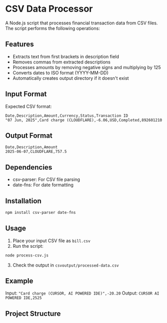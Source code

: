 # CSV Data Processor

A Node.js script that processes financial transaction data from CSV files. The script performs the following operations:

## Features
- Extracts text from first brackets in description field
- Removes commas from extracted descriptions
- Processes amounts by removing negative signs and multiplying by 125
- Converts dates to ISO format (YYYY-MM-DD)
- Automatically creates output directory if it doesn't exist

## Input Format
Expected CSV format:
```csv
Date,Description,Amount,Currency,Status,Transaction ID
"07 Jun, 2025",Card charge (CLOUDFLARE),-6.06,USD,Completed,892601210
```

## Output Format
```csv
Date,Description,Amount
2025-06-07,CLOUDFLARE,757.5
```

## Dependencies
- csv-parser: For CSV file parsing
- date-fns: For date formatting

## Installation
```bash
npm install csv-parser date-fns
```

## Usage
1. Place your input CSV file as `bill.csv`
2. Run the script:
```bash
node process-csv.js
```
3. Check the output in `csvoutput/processed-data.csv`

## Example
Input: `"Card charge (CURSOR, AI POWERED IDE)",-20.20`
Output: `CURSOR AI POWERED IDE,2525`

## Project Structure
